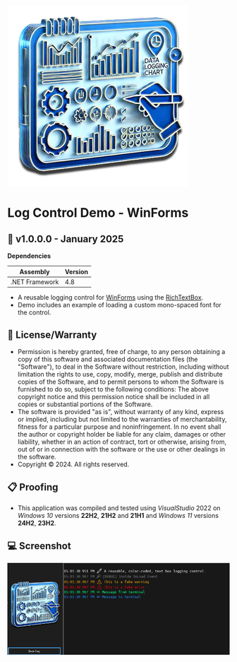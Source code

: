 ﻿![Icon](./Assets/AppIcon.png) 
# Log Control Demo - WinForms

## 📝 v1.0.0.0 - January 2025
**Dependencies**

| Assembly | Version |
| ---- | ---- |
| .NET Framework | 4.8 |

- A reusable logging control for [WinForms](https://learn.microsoft.com/en-us/dotnet/desktop/winforms/windows-forms-overview?view=netframeworkdesktop-4.8) using the [RichTextBox](https://learn.microsoft.com/en-us/dotnet/api/system.windows.forms.richtextbox?view=netframework-4.8).
- Demo includes an example of loading a custom mono-spaced font for the control.

## 🧾 License/Warranty
* Permission is hereby granted, free of charge, to any person obtaining a copy of this software and associated documentation files (the "Software"), to deal in the Software without restriction, including without limitation the rights to use, copy, modify, merge, publish and distribute copies of the Software, and to permit persons to whom the Software is furnished to do so, subject to the following conditions: The above copyright notice and this permission notice shall be included in all copies or substantial portions of the Software.
* The software is provided "as is", without warranty of any kind, express or implied, including but not limited to the warranties of merchantability, fitness for a particular purpose and noninfringement. In no event shall the author or copyright holder be liable for any claim, damages or other liability, whether in an action of contract, tort or otherwise, arising from, out of or in connection with the software or the use or other dealings in the software.
* Copyright © 2024. All rights reserved.

## 📋 Proofing
* This application was compiled and tested using *VisualStudio* 2022 on *Windows 10* versions **22H2**, **21H2** and **21H1** and *Windows 11* versions **24H2**, **23H2**.

## 💻 Screenshot

![Screenshot](./Assets/Screenshot.png) 